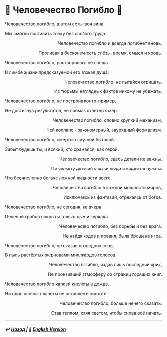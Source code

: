 # 🥀 Человечество Погибло 🥀
<p align="left">Человечество погибло, в этом есть твоя вина.</p>
  
<p align="left">Мы смогли поставить точку без особого труда.</p>
  
<p align="right">Человечество погибло и всегда погибнет вновь.</p>
  
<p align="right">Проливая в бесконечность слёзы, время, смысл и кровь.</p>

<p align="left">Человечество погибло, растворилось не спеша</p>
  
<p align="left">В лимбе жизни предсказуемой его вязкая душа.</p>
  
<p align="right">Человечество погибло, не пытайся отрицать.</p>
  
<p align="right">Из тюрьмы наглядных фактов никому не убежать.</p>

<p align="left">Человечество погибло, не построив контр-пример,</p>
  
<p align="left">Не достигнув результатов, не поймав ответных мер.</p>
  
<p align="right">Человечество погибло, словно хрупкий механизм,</p>
  
<p align="right">Чей коллапс - закономерный, заурядный формализм.</p>

<p align="left">Человечество погибло, смертью скучной бытовой.</p>
  
<p align="left">Забыт будешь ты, и всякий, кто сражался, как герой.</p>

<p align="right">Человечество погибло, здесь детали не важны.</p>
  
<p align="right">По сюжету детской сказки люди в кадре не нужны.</p>
  
<p align="left">Что бесчисленно богаче ложной жадности всего.</p>

<p align="right">Человечество погибло в каждой мощности миров,</p>
  
<p align="right">Исключаясь из фантазий, отрекаясь от богов.</p>
  
<p align="left">Человечество погибло, не сегодня, не вчера.</p>
  
<p align="left">Пеленой гробов сокрыты только дым и зеркала.</p>

<p align="right">Человечество погибло, без борьбы и без врага.</p>
  
<p align="right">Не найдя ходов и правил, была брошена игра.</p>
  
<p align="left">Человечество погибло, не сказав последних слов,</p>
  
<p align="left">В пыль растёртых жерновами миллиардов голосов.</p>

<p align="right">Человечество погибло, издав лишь последний крик,</p>
  
<p align="right">Не пронзивший атмосферу со страниц горящих книг.</p>
  
<p align="left">Человечество погибло каплей кислоты в дожде.</p>
  
<p align="left">Ни один клочок планеты не оставлен в чистоте.</p>

<p align="right">Человечество погибло, больше нечего сказать.</p>
  
<p align="right">Став теплом, сияя светом, чтобы снова всё начать.</p>

***

##### ↩️ [Назад](index-2.md) | 🗽 [English Version](perished_humanity.md)
